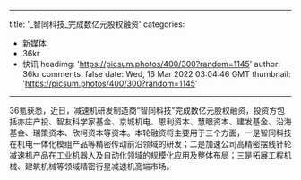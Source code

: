 
---
title: '_智同科技_完成数亿元股权融资'
categories: 
 - 新媒体
 - 36kr
 - 快讯
headimg: 'https://picsum.photos/400/300?random=1145'
author: 36kr
comments: false
date: Wed, 16 Mar 2022 03:04:46 GMT
thumbnail: 'https://picsum.photos/400/300?random=1145'
---

<div>   
36氪获悉，近日，减速机研发制造商“智同科技”完成数亿元股权融资，投资方包括亦庄产投、智友科学家基金、京城机电、恩利资本、慧眼资本、建发基金、沿海基金、瑞策资本、欣柯资本等资本。本轮融资将主要用于三个方面，一是智同科技在机电一体化模组产品等精密传动前沿领域的研发；二是加速公司高精密摆线针轮减速机产品在工业机器人及自动化领域的规模化应用及整体布局；三是拓展工程机械、建筑机械等领域精密行星减速机高端市场。  
</div>
            